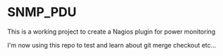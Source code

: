 # SNMP_PDU

This is a working project to create a Nagios plugin for power monitoring

I'm now using this repo to test and learn about git merge checkout etc...


